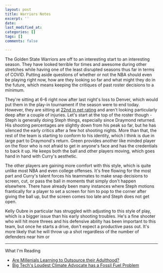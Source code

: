 ```yaml
---
layout: post
title: Warriors Notes
excerpt: ''
date: 
last_modified_at: 
categories: []
tags: []
comments: false

---
```

The Golden State Warriors are off to an interesting start to an interesting season. They have looked terrible for times and awesome during other stretches while having one of the least disrupted seasons thus far in terms of COVID. Putting aside questions of whether or not the NBA should even be playing right now, how are they looking so far and what might they do in the future, which means keeping the critiques of past roster decisions to a minimum. 

They're sitting at 6-6 right now after last night's loss to Denver, which would put them in the play-in tournament if the season were to end today. However, they are sitting at [22nd in net rating](https://www.nba.com/stats/teams/advanced/?sort=NET_RATING&dir=-1) and aren't looking particularly deep after a couple of injuries. Let's start at the top of the roster though - Steph is generally doing Steph things, especially since Draymond returned. His shooting percentages are slightly down from his peak so far, but he has silenced the early critics after a few hot shooting nights. More than that, the rest of the team is starting to conform to his identity, which I think is due in large part to Draymond's return. Green provides another like minded player on the floor who is not afraid to get in anyone's face and has the credentials to back it up. He keeps both the ball and other players moving, which goes hand in hand with Curry's aesthetic.

The other players are gaining more comfort with this style, which is quite unlike most NBA and even college offenses. It's free flowing for the most part and Curry's talent forces his teammates to make snap decisions to screen, cut, or pass the ball in moments that simply don't happen elsewhere. There have already been many instances where Steph motions frantically for a player to set a screen for him to pop to the corner after giving the ball up, but the screen comes too late and Steph does not get open. 

Kelly Oubre in particular has struggled with adjusting to this style of play, which is a bigger issue than his early shooting troubles. He's a fine shooter who will hit more threes and his defensive ability has been important to this team, but once he starts a drive, don't expect a productive pass out. It's more likely that he will throw up a shot regardless of the number of defenders near him or 

***

What I'm Reading

* [Are Millenials Learning to Outsource their Adulthood?](https://www.thecut.com/2019/04/are-millennials-learning-to-outsource-their-adulthood.html)
* [Big Tech's Loudest Climate Advocate has a Fossil Fuel Problem](https://heated.world/p/big-techs-loudest-climate-advocate)